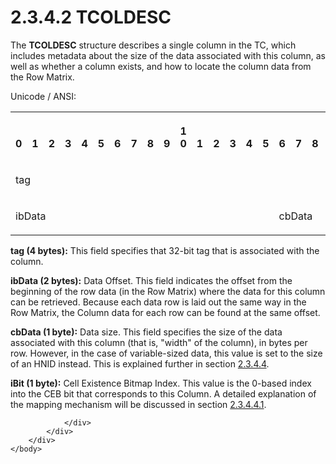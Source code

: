 <html dir="LTR" xmlns:mshelp="http://msdn.microsoft.com/mshelp" xmlns:ddue="http://ddue.schemas.microsoft.com/authoring/2003/5" xmlns:xlink="http://www.w3.org/1999/xlink" xmlns:tool="http://www.microsoft.com/tooltip">
    <head>
        <meta http-equiv="Content-Type" content="text/html; CHARSET=utf-8"></meta>
        <meta name="save" content="history"></meta>
        <title>2.3.4.2 TCOLDESC</title>
        <xml>
            <mshelp:toctitle title="2.3.4.2 TCOLDESC"></mshelp:toctitle>
            <mshelp:rltitle title="[MS-PST]: TCOLDESC"></mshelp:rltitle>
            <mshelp:keyword index="A" term="3a2f63cf-bb40-4559-910c-e55ec43d9cbb"></mshelp:keyword>
            <mshelp:attr name="DCSext.ContentType" value="open specification"></mshelp:attr>
            <mshelp:attr name="AssetID" value="3a2f63cf-bb40-4559-910c-e55ec43d9cbb"></mshelp:attr>
            <mshelp:attr name="TopicType" value="kbRef"></mshelp:attr>
            <mshelp:attr name="DCSext.Title" value="[MS-PST]: TCOLDESC" />
        </xml>
    </head>
    <body>
        <div id="header">
            <h1 class="heading">2.3.4.2 TCOLDESC</h1>
        </div>
        <div id="mainSection">
            <div id="mainBody">
                <div id="allHistory" class="saveHistory"></div>
                <div id="sectionSection0" class="section" name="collapseableSection">
                    

<p>The <b>TCOLDESC</b> structure describes a single column in
the TC, which includes metadata about the size of the data associated with this
column, as well as whether a column exists, and how to locate the column data
from the Row Matrix.<span><span> </span></span></p>

<p>Unicode / ANSI:</p>

<table>
 <tr>
  <th><p><br>0</p></th>
  <th><p><br>1</p></th>
  <th><p><br>2</p></th>
  <th><p><br>3</p></th>
  <th><p><br>4</p></th>
  <th><p><br>5</p></th>
  <th><p><br>6</p></th>
  <th><p><br>7</p></th>
  <th><p><br>8</p></th>
  <th><p><br>9</p></th>
  <th><p>1<br>0</p></th>
  <th><p><br>1</p></th>
  <th><p><br>2</p></th>
  <th><p><br>3</p></th>
  <th><p><br>4</p></th>
  <th><p><br>5</p></th>
  <th><p><br>6</p></th>
  <th><p><br>7</p></th>
  <th><p><br>8</p></th>
  <th><p><br>9</p></th>
  <th><p>2<br>0</p></th>
  <th><p><br>1</p></th>
  <th><p><br>2</p></th>
  <th><p><br>3</p></th>
  <th><p><br>4</p></th>
  <th><p><br>5</p></th>
  <th><p><br>6</p></th>
  <th><p><br>7</p></th>
  <th><p><br>8</p></th>
  <th><p><br>9</p></th>
  <th><p>3<br>0</p></th>
  <th><p><br>1</p></th>
 </tr>
 <tr>
  <td colspan="32">
  <p>tag</p>
  </td>
 </tr>
 <tr>
  <td colspan="16">
  <p>ibData</p>
  </td>
  <td colspan="8">
  <p>cbData</p>
  </td>
  <td colspan="8">
  <p>iBit</p>
  </td>
 </tr>
</table>

<p><b>tag (4 bytes):</b> This field specifies that
32-bit tag that is associated with the column.</p>

<p><b>ibData (2 bytes):</b> Data Offset. This field
indicates the offset from the beginning of the row data (in the Row Matrix)
where the data for this column can be retrieved. Because each data row is laid
out the same way in the Row Matrix, the Column data for each row can be found
at the same offset.</p>

<p><b>cbData (1 byte):</b> Data size. This field
specifies the size of the data associated with this column (that is,
&quot;width&quot; of the column), in bytes per row. However, in the case of
variable-sized data, this value is set to the size of an HNID instead. This is
explained further in section <a href="7f5ec68f-d4fd-404f-95c3-fe3495a034ec.htm">2.3.4.4</a>.</p>

<p><b>iBit (1 byte):</b> Cell Existence Bitmap Index.
This value is the 0-based index into the CEB bit that corresponds to this
Column. A detailed explanation of the mapping mechanism will be discussed in
section <a href="c48fa6b4-bfd4-49d7-80f8-8718bc4bcddc.htm">2.3.4.4.1</a>.</p>


                </div>
            </div>
        </div>
    </body>
</html>